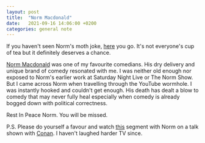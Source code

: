 ```yaml
---
layout: post
title:  "Norm Macdonald"
date:   2021-09-16 14:06:00 +0200
categories: general note
---
```

If you haven't seen Norm's moth joke, [here](https://www.youtube.com/watch?v=YxD3pT8C9-A) you go. It's not everyone's cup of tea but it definitely deserves a chance.

[Norm Macdonald](https://en.wikipedia.org/wiki/Norm_Macdonald) was one of my favourite comedians. His dry delivery and unique brand of comedy resonated with me. I was neither old enough nor exposed to Norm's earlier work at Saturday Night Live or The Norm Show. But I came across Norm when travelling through the YouTube wormhole. I was instantly hooked and couldn't get enough. His death has dealt a blow to comedy that may never fully heal especially when comedy is already bogged down with political correctness.

Rest In Peace Norm. You will be missed.

P.S. Please do yourself a favour and watch [this](https://www.youtube.com/watch?v=bKmadR4Ye54) segment with Norm on a talk shown with [Conan](https://en.wikipedia.org/wiki/Conan_O'Brien). I haven't laughed harder TV since.